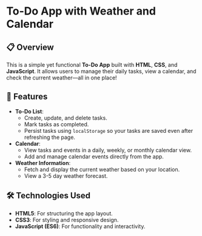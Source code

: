 # To-Do App with Weather and Calendar

## 📋 Overview
This is a simple yet functional **To-Do App** built with **HTML**, **CSS**, and **JavaScript**. It allows users to manage their daily tasks, view a calendar, and check the current weather—all in one place!

## 🚀 Features
- **To-Do List**: 
  - Create, update, and delete tasks.
  - Mark tasks as completed.
  - Persist tasks using `localStorage` so your tasks are saved even after refreshing the page.
- **Calendar**:
  - View tasks and events in a daily, weekly, or monthly calendar view.
  - Add and manage calendar events directly from the app.
- **Weather Information**:
  - Fetch and display the current weather based on your location.
  - View a 3-5 day weather forecast.

## 🛠️ Technologies Used
- **HTML5**: For structuring the app layout.
- **CSS3**: For styling and responsive design.
- **JavaScript (ES6)**: For functionality and interactivity.
